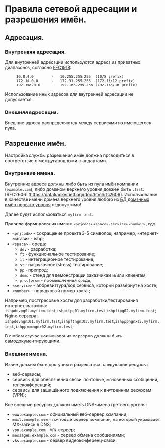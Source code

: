 Правила сетевой адресации и разрешения имён.
============================================

Адресация.
----------

### Внутренняя адресация.

Для внутренней адресации используются адреса из приватных диапазонов, согласно [RFC1918](https://datatracker.ietf.org/doc/html/rfc1918):
```
     10.0.0.0        -   10.255.255.255  (10/8 prefix)
     172.16.0.0      -   172.31.255.255  (172.16/12 prefix)
     192.168.0.0     -   192.168.255.255 (192.168/16 prefix)
```
Использование иных адресов для внутренней адресации не допускается.

### Внешняя адресация.

Внешние адреса распределяются между сервисами из имеющегося пула.

Разрешение имён.
----------------

Настройка службы разрешения имён должна проводиться в соответствие с международными стандартами.

### Внутренние имена.

Внутренние адреса должны либо быть из пула имён компании (`example.com`), либо доменом верхнего уровня должен быть `.test`: [RFC2606] (https://datatracker.ietf.org/doc/html/rfc2606). Использование в качестве имени домена верхнего уровня любого из [БД доменных имён первого уровня](https://www.iana.org/domains/root/db) недопустимо! 

Далее будет использоваться `myfirm.test`.

Правило формирования имени: `<prjcode><space><service><number>`, где
* `<prjcode>` - сокращение проекта 3-5 символов, например, интернет-магазин - ishp;
* `<space>` - среда:
  * `dev` - разработка;
  * `ft` - функциональное тестирование;
  * `it` - интеграционное тестирование;
  * `st` - нагрузочное (stress) тестирование;
  * `pp` - препрод;
  * `demo` - стенд для демонстрации заказчикам и/или клиентам;
  * `prod|prom` - промышленная среда;
* `<service>` - аббревиатура/код сервиса, который развёрнут на хосте;
* `<number>` - порядковый номер хоста ;

Например, постгресовые хосты для разработки/тестирования интернет-магазина: `ishpdevpg01.myfirm.test`,`ishpitpg01.myfirm.test`,`ishpftpg02.myfirm.test`;<BR>
Nginx-сервера: `ishpdevngnx01.myfirm.test`,`ishpftngnx03.myfirm.test`,`ishpppngnx05.myfirm.test`,`ishppromngnx02.myfirm.test`;

В любом случае наименования серверов должны быть самодокументирующими.

### Внешние имена.

Извне должны быть доступны и разрешаться следующие ресурсы:
* веб-сервисы;
* сервисы для обеспечения связи: почтовые, мгновенных сообщений, телеконференций;
* сервисы для защищённого подключения к внутренним ресурсам (VPN);

Все внешние ресурсы должны иметь DNS-имена третьего уровня:
* `www.example.com` - официальный веб-сервер компании;
* `mail.example.com` - почтовый сервер компании, на который указывает MX-запись в DNS;
* `vpn.example.com` - `VPN`-сервер;
* `messages.example.com` -  сервер обмена сообщениями;
* `vks.example.com` - сервер видеоконференц-связи.
